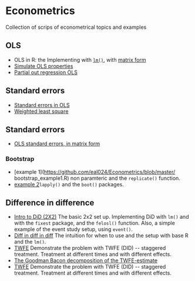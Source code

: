 # Econometrics

Collection of scrips of econometrical topics and examples 

## OLS
- OLS in R: the Implementing with [`lm()`](https://github.com/eal024/Econometrics/blob/master/OLS/ols.R), with [matrix form]() 
- [Simulate OLS properties](https://github.com/eal024/Econometrics/blob/master/OLS/ols_properties.R)
- [Partial out regression OLS](https://github.com/eal024/Econometrics/blob/master/OLS/ols_partial_out_regressors.R)

## Standard errors  
- [Standard errors in OLS](https://github.com/eal024/Econometrics/blob/master/OLS/standarderrors.R)
- [Weighted least square](https://github.com/eal024/Econometrics/blob/master/OLS/weightedls.R)

## Standard errors
- [OLS standard errors, in matrix form]()

### Bootstrap 
- [example 1](https://github.com/eal024/Econometrics/blob/master/ bootstrap_example1.R) non paramteric and the `replicate()` function.
- [example 2]()`lapply()` and the `boot()` packages.


## Difference in difference 
- [Intro to DiD (2X2)](https://github.com/eal024/Econometrics/blob/master/intro_did.R) The basic 2x2 set up. Implementing DiD with `lm()` and with the `fixest` package, and the `felosl()` function. Also, a simple example of the event study setup, using `event()`.
- [Diff in diff in diff]() The intuition for when to use and the setup with base R and the `lm()`.
- [TWFE](https://github.com/eal024/Econometrics/blob/master/twfe.R)  Demonstrate the problem with TWFE (DID) -- staggered treatment. Treatment at different times and with different effects. 
- [The Goodman Bacon decomposition of the TWFE-estimate](https://github.com/eal024/Econometrics/blob/master/goodmanbacon_decomposition.R)
- [TWFE](https://github.com/eal024/Econometrics/blob/master/twfe.R)  Demonstrate the problem with TWFE (DID) -- staggered treatment. Treatment at different times and with different effects. 
